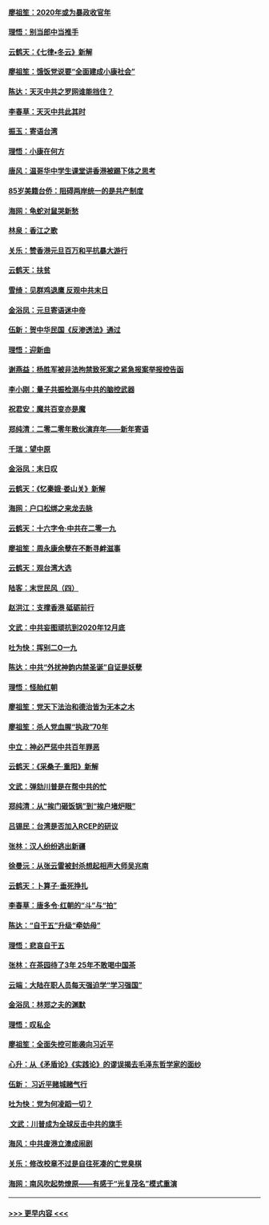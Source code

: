 #### [廖祖笙：2020年或为暴政收官年](../pages/nsc993/n11768216.md?t=01050933) 
#### [理悟：别当郎中当推手](../pages/nsc993/n11768243.md?t=01050933) 
#### [云鹤天：《七律▪冬云》新解](../pages/nsc993/n11768204.md?t=01050933) 
#### [廖祖笙：饿饭党说要“全面建成小康社会”](../pages/nsc993/n11767482.md?t=01050933) 
#### [陈达：天灭中共之罗网谁能挡住？](../pages/nsc993/n11767465.md?t=01050933) 
#### [李春草：天灭中共此其时](../pages/nsc993/n11767452.md?t=01050933) 
#### [振玉：寄语台湾](../pages/nsc993/n11767432.md?t=01050933) 
#### [理悟：小康在何方](../pages/nsc993/n11767394.md?t=01050933) 
#### [唐风：温哥华中学生课堂讲香港被踢下体之思考](../pages/nsc993/n11766848.md?t=01050933) 
#### [85岁美籍台侨：阻碍两岸统一的是共产制度](../pages/nsc993/n11765043.md?t=01050933) 
#### [海网：龟蛇对鼠哭新愁](../pages/nsc993/n11764895.md?t=01050933) 
#### [林泉：香江之歌](../pages/nsc993/n11764415.md?t=01050933) 
#### [关乐：赞香港元旦百万和平抗暴大游行](../pages/nsc993/n11764382.md?t=01050933) 
#### [云鹤天：扶贫](../pages/nsc993/n11764245.md?t=01050933) 
#### [雪绮：见群鸡退鹰  反观中共末日](../pages/nsc993/n11762112.md?t=01050933) 
#### [金浴凤：元旦寄语迷中帝](../pages/nsc993/n11761788.md?t=01050933) 
#### [伍新：贺中华民国《反渗透法》通过](../pages/nsc993/n11761994.md?t=01050933) 
#### [理悟：迎新曲](../pages/nsc993/n11761152.md?t=01050933) 
#### [谢燕益：杨胜军被非法拘禁致死案之紧急报案举报控告函](../pages/nsc993/n11756134.md?t=01050933) 
#### [李小刚：量子共振检测与中共的脑控武器](../pages/nsc993/n11754518.md?t=01050933) 
#### [祝君安：魔共百变亦是魔](../pages/nsc993/n11754469.md?t=01050933) 
#### [郑纯清：二零二零年散伙演弃年——新年寄语](../pages/nsc993/n11754195.md?t=01050933) 
#### [千瑞：望中原](../pages/nsc993/n11754159.md?t=01050933) 
#### [金浴凤：末日叹](../pages/nsc993/n11752359.md?t=01050933) 
#### [云鹤天：《忆秦娥‧娄山关》新解](../pages/nsc993/n11752348.md?t=01050933) 
#### [海网：户口松绑之来龙去脉](../pages/nsc993/n11752328.md?t=01050933) 
#### [云鹤天：十六字令‧中共在二零一九](../pages/nsc993/n11752305.md?t=01050933) 
#### [廖祖笙：周永康余孽在不断寻衅滋事](../pages/nsc993/n11751013.md?t=01050933) 
#### [云鹤天：观台湾大选](../pages/nsc993/n11751007.md?t=01050933) 
#### [陆客：末世民风（四）](../pages/nsc993/n11749203.md?t=01050933) 
#### [赵洪江：支撑香港 砥砺前行](../pages/nsc993/n11748482.md?t=01050933) 
#### [文武：中共妄图顽抗到2020年12月底](../pages/nsc993/n11748446.md?t=01050933) 
#### [吐为快：挥别二O一九](../pages/nsc993/n11748411.md?t=01050933) 
#### [陈达：中共“外扰神韵内禁圣诞”自证是妖孽](../pages/nsc993/n11748226.md?t=01050933) 
#### [理悟：怪胎红朝](../pages/nsc993/n11748206.md?t=01050933) 
#### [廖祖笙：党天下法治和德治皆为无本之木](../pages/nsc993/n11748135.md?t=01050933) 
#### [廖祖笙：杀人党血腥“执政”70年](../pages/nsc993/n11745144.md?t=01050933) 
#### [中立：神必严惩中共百年罪恶](../pages/nsc993/n11744970.md?t=01050933) 
#### [云鹤天：《采桑子‧重阳》新解](../pages/nsc993/n11744948.md?t=01050933) 
#### [文武：弹劾川普是在帮中共的忙](../pages/nsc993/n11744758.md?t=01050933) 
#### [郑纯清：从“挨门砸饭锅”到“挨户堵炉眼”](../pages/nsc993/n11744745.md?t=01050933) 
#### [吕锡民：台湾是否加入RCEP的研议](../pages/nsc993/n11744701.md?t=01050933) 
#### [张林：汉人纷纷逃出新疆](../pages/nsc993/n11743530.md?t=01050933) 
#### [徐曼沅：从张云雷被封杀想起相声大师吴兆南](../pages/nsc993/n11741816.md?t=01050933) 
#### [云鹤天：卜算子‧垂死挣扎](../pages/nsc993/n11739956.md?t=01050933) 
#### [李春草：唐多令‧红朝的“斗”与“拍”](../pages/nsc993/n11739830.md?t=01050933) 
#### [陈达：“自干五”升级“牵妨母”](../pages/nsc993/n11739724.md?t=01050933) 
#### [理悟：悲哀自干五](../pages/nsc993/n11739547.md?t=01050933) 
#### [张林：在茶园待了3年 25年不敢喝中国茶](../pages/nsc993/n11739240.md?t=01050933) 
#### [云端：大陆在职人员每天强迫学“学习强国”](../pages/nsc993/n11738735.md?t=01050933) 
#### [金浴凤：林郑之夫的渊默](../pages/nsc993/n11737735.md?t=01050933) 
#### [理悟：叹私企](../pages/nsc993/n11737715.md?t=01050933) 
#### [廖祖笙：全面失控可能袭向习近平](../pages/nsc993/n11737704.md?t=01050933) 
#### [心升：从《矛盾论》《实践论》的谬误揭去毛泽东哲学家的面纱](../pages/nsc993/n11736962.md?t=01050933) 
#### [伍新： 习近平赌城赌气行](../pages/nsc993/n11736929.md?t=01050933) 
#### [吐为快：党为何凌蹈一切？](../pages/nsc993/n11736915.md?t=01050933) 
#### [ 文武：川普成为全球反击中共的旗手](../pages/nsc993/n11736882.md?t=01050933) 
#### [海风：中共废港立澳成闹剧](../pages/nsc993/n11735857.md?t=01050933) 
#### [关乐：修改校章不过是自往死凑的亡党臭棋](../pages/nsc993/n11735097.md?t=01050933) 
#### [海网：南风吹起势燎原——有感于“光复茂名”模式重演](../pages/nsc993/n11732308.md?t=01050933) 

----
#### [ >>> 更早内容 <<< ](../indexes/nsc993-earlier.md)
